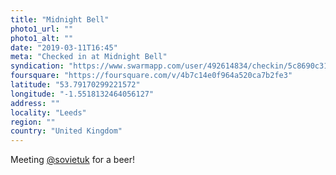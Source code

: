 ```yaml
---
title: "Midnight Bell"
photo1_url: ""
photo1_alt: ""
date: "2019-03-11T16:45"
meta: "Checked in at Midnight Bell"
syndication: "https://www.swarmapp.com/user/492614834/checkin/5c8690c312f0a90039a81f54"
foursquare: "https://foursquare.com/v/4b7c14e0f964a520ca7b2fe3"
latitude: "53.79170299221572"
longitude: "-1.5518132464056127"
address: ""
locality: "Leeds"
region: ""
country: "United Kingdom"
---
```

Meeting <a href="https://foursquare.com/user/6442635" rel="external">@sovietuk</a> for a beer!
